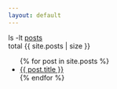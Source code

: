 ```yaml
---
layout: default
---
```

<p>ls -lt <a href="{{ site.url }}/posts/">posts</a><br />total {{ site.posts | size }}</p>
<ul class="posts">
    {% for post in site.posts %}
        <li>
            <a class="reserved" href="{{ post.url }}">{{ post.title }}</a>
        </li>
    {% endfor %}
</ul>
